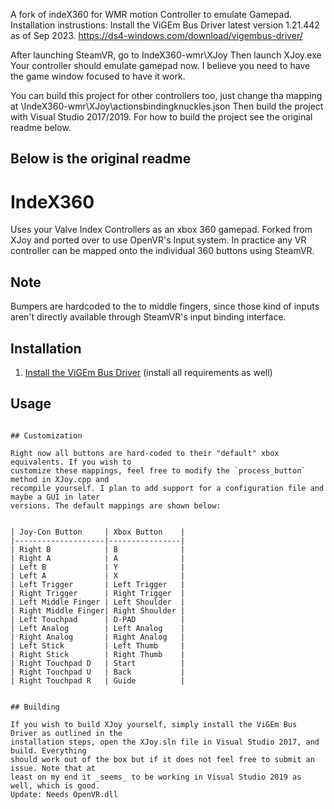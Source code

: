 A fork of indeX360 for WMR motion Controller to emulate Gamepad.
Installation instrustions:
Install the ViGEm Bus Driver latest version 1.21.442 as of Sep 2023.
https://ds4-windows.com/download/vigembus-driver/

After launching SteamVR, go to IndeX360-wmr\XJoy
Then launch XJoy.exe
Your controller should emulate gamepad now.
I believe you need to have the game window focused to have it work.


You can build this project for other controllers too, just change tha mapping at
\IndeX360-wmr\XJoy\actionsbindingknuckles.json
Then build the project with Visual Studio 2017/2019.
For how to build the project see the original readme below.





Below is the original readme
---------------------------------------------------------------------------------------------------


# IndeX360

Uses your Valve Index Controllers as an xbox 360 gamepad. Forked from XJoy and ported over to use OpenVR's Input system.
In practice any VR controller can be mapped onto the individual 360 buttons using SteamVR.



## Note
Bumpers are hardcoded to the to middle fingers, since those kind of inputs aren't directly available through SteamVR's input binding interface.

## Installation

1. [Install the ViGEm Bus Driver](https://github.com/ViGEm/ViGEmBus/releases/tag/setup-v1.16.116) (install all requirements as well)

## Usage

```

## Customization

Right now all buttons are hard-coded to their "default" xbox equivalents. If you wish to
customize these mappings, feel free to modify the `process_button` method in XJoy.cpp and
recompile yourself. I plan to add support for a configuration file and maybe a GUI in later
versions. The default mappings are shown below:


| Joy-Con Button     | Xbox Button    |
|--------------------|----------------|
| Right B            | B              |
| Right A            | A              |
| Left B             | Y              |
| Left A             | X              |
| Left Trigger       | Left Trigger   |
| Right Trigger      | Right Trigger  |
| Left Middle Finger | Left Shoulder  |
| Right Middle Finger| Right Shoulder |
| Left Touchpad      | D-PAD          |
| Left Analog        | Left Analog    |
| Right Analog       | Right Analog   |
| Left Stick         | Left Thumb     |
| Right Stick        | Right Thumb    |
| Right Touchpad D   | Start          |
| Right Touchpad U   | Back           |
| Right Touchpad R   | Guide          |


## Building

If you wish to build XJoy yourself, simply install the ViGEm Bus Driver as outlined in the
installation steps, open the XJoy.sln file in Visual Studio 2017, and build. Everything
should work out of the box but if it does not feel free to submit an issue. Note that at
least on my end it _seems_ to be working in Visual Studio 2019 as well, which is good.
Update: Needs OpenVR.dll
